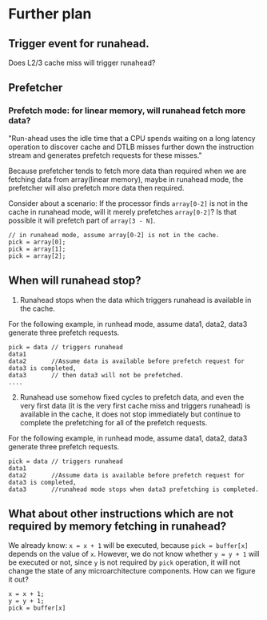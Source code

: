 # Further plan

## Trigger event for runahead.
Does L2/3 cache miss will trigger runahead?


## Prefetcher
### Prefetch mode: for linear memory, will runahead fetch more data?
"Run-ahead uses the idle time that a CPU
spends waiting on a long latency operation to
discover cache and DTLB misses further
down the instruction stream and generates
prefetch requests for these misses." 

Because prefetcher tends to fetch more data than required when we are fetching data from array(linear memory), maybe in runahead mode, the prefetcher will also prefetch more data then required.

Consider about a scenario: If the processor finds `array[0-2]` is not in the cache in runahead mode, will it merely prefetches `array[0-2]`? Is that possible it will prefetch part of `array[3 - N]`.
```
// in runahead mode, assume array[0-2] is not in the cache.
pick = array[0];
pick = array[1];
pick = array[2];
```


## When will runahead stop?
1. Runahead stops when the data which triggers runahead is available in the cache.

For the following example, in runhead mode, assume data1, data2, data3 generate three prefetch requests.
```
pick = data // triggers runahead
data1
data2       //Assume data is available before prefetch request for data3 is completed,
data3       // then data3 will not be prefetched.
....
```
2. Runahead use somehow fixed cycles to prefetch data, and even the very first data (it is the very first cache miss and triggers runahead) is available in the cache, it does not stop immediately but continue to complete the prefetching for all of the prefetch requests.

For the following example, in runhead mode, assume data1, data2, data3 generate three prefetch requests.
```
pick = data // triggers runahead
data1
data2       //Assume data is available before prefetch request for data3 is completed,
data3       //runahead mode stops when data3 prefetching is completed.
```

## What about other instructions which are not required by memory fetching in runahead?
We already know: `x = x + 1` will be executed, because `pick = buffer[x]` depends on the value of `x`. However, we do not know whether `y = y + 1` will be executed or not, since `y` is not required by `pick` operation, it will not change the state of any microarchitecture components. How can we figure it out?
```
x = x + 1;
y = y + 1;
pick = buffer[x]
```